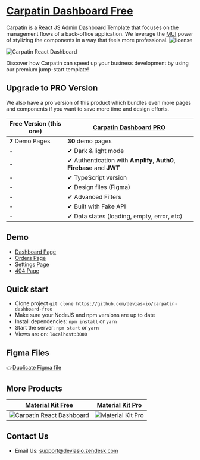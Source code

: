# [Carpatin Dashboard Free](https://carpatin-dashboard-free.devias.io/)

Carpatin is a React JS Admin Dashboard Template that focuses on the management flows of a back-office application. We leverage the [MUI](https://mui.com/?ref=devias.io) power of stylizing the components in a way that feels more professional.
![license](https://img.shields.io/badge/license-MIT-blue.svg)

![Carpatin React Dashboard](https://github.com/devias-io/carpatin-dashboard-free/raw/main/public/assets/thumbnail.png)

Discover how Carpatin can speed up your business development by using our premium jump-start template!

## Upgrade to PRO Version

We also have a pro version of this product which bundles even more pages and components if you want to save more time and design efforts.

| Free Version (this one)  | [Carpatin Dashboard PRO](https://mui.com/store/items/carpatin-dashboard/) |
| ------------------------ | ------------------------------------------------------------ |
| **7** Demo Pages         | **30** demo pages
| -                        | ✔ Dark & light mode
| -                        | ✔ Authentication with **Amplify**, **Auth0**, **Firebase** and **JWT**  
| -                        | ✔ TypeScript version
| -                        | ✔ Design files (Figma)
| -                        | ✔ Advanced Filters
| -                        | ✔ Built with Fake API
| -                        | ✔ Data states (loading, empty, error, etc)

## Demo

- [Dashboard Page](https://carpatin-dashboard-free.devias.io)
- [Orders Page](https://carpatin-dashboard-free.devias.io/orders)
- [Settings Page](https://carpatin-dashboard-free.devias.io/settings)
- [404 Page](https://carpatin-dashboard-free.devias.io/404)

## Quick start

- Clone project `git clone https://github.com/devias-io/carpatin-dashboard-free`
- Make sure your NodeJS and npm versions are up to date
- Install dependencies: `npm install` or `yarn`
- Start the server: `npm start` or `yarn`
- Views are on: `localhost:3000`

## Figma Files

👉[Duplicate Figma file](https://www.figma.com/community/file/997881103880938459)

## More Products

| [Material Kit Free](https://github.com/devias-io/material-kit-react)      | [Material Kit Pro](https://mui.com/store/items/devias-kit-pro/) |
| ------------------------------------------------------------------------- | ------------------------------------------------------------ |
| ![Carpatin React Dashboard](https://cdn.devias.io/github-images/material-kit-free.png) | ![Material Kit Pro](https://cdn.devias.io/github-images/material-kit-pro.png)

## Contact Us

- Email Us: [support@deviasio.zendesk.com](mailto:support@deviasio.zendesk.com)
